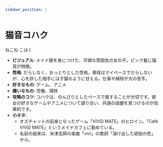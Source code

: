 ```yaml
---
sidebar_position: 1
---
```


# 猫音コハク

ねこね こはく

- **ビジュアル**: メイド服を身につけた、可憐な雰囲気の女の子。ピンク髪に猫耳が特徴。
- **性格**: だらしなく、おっとりとした性格。普段はマイペースでだらしないが、心を許した相手には子猫のように甘える。仕事や掃除が大の苦手。
- **好きなもの**: ゲーム、アニメ
- **嫌いなもの**: 労働、掃除
- **攻略のコツ**: コハクは、のんびりとしたペースで接することが大切です。彼女の好きなゲームやアニメについて語り合い、共通の話題を見つけるのが効果的です。
- **小ネタ**:
  - オズチャットの前身となったゲーム「ViViD MATE」のヒロイン。「Cafe ViViD MATE」というメイドカフェに勤めている。
  - 名前の由来は、米津玄師の楽曲「vivi」の歌詞「溶け出した琥珀の色」から。

